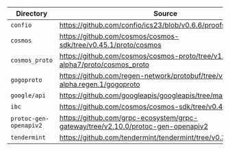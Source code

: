 | Directory              | Source                                                                           |
|------------------------|----------------------------------------------------------------------------------|
| `confio`               | https://github.com/confio/ics23/blob/v0.6.6/proofs.proto                         |
| `cosmos`               | https://github.com/cosmos/cosmos-sdk/tree/v0.45.1/proto/cosmos                   |
| `cosmos_proto`         | https://github.com/cosmos/cosmos-proto/tree/v1.0.0-alpha7/proto/cosmos_proto     |
| `gogoproto`            | https://github.com/regen-network/protobuf/tree/v1.3.3-alpha.regen.1/gogoproto    |
| `google/api`           | https://github.com/googleapis/googleapis/tree/master/google/api                  |
| `ibc`                  | https://github.com/cosmos/cosmos-sdk/tree/v0.42.10/proto/ibc                     |
| `protoc-gen-openapiv2` | https://github.com/grpc-ecosystem/grpc-gateway/tree/v2.10.0/protoc-gen-openapiv2 |
| `tendermint`           | https://github.com/tendermint/tendermint/tree/v0.34.14                           |